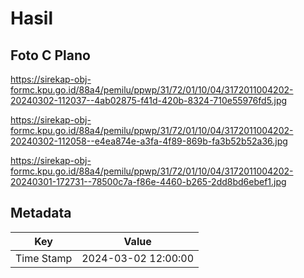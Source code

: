 # Hasil

## Foto C Plano

https://sirekap-obj-formc.kpu.go.id/88a4/pemilu/ppwp/31/72/01/10/04/3172011004202-20240302-112037--4ab02875-f41d-420b-8324-710e55976fd5.jpg

https://sirekap-obj-formc.kpu.go.id/88a4/pemilu/ppwp/31/72/01/10/04/3172011004202-20240302-112058--e4ea874e-a3fa-4f89-869b-fa3b52b52a36.jpg

https://sirekap-obj-formc.kpu.go.id/88a4/pemilu/ppwp/31/72/01/10/04/3172011004202-20240301-172731--78500c7a-f86e-4460-b265-2dd8bd6ebef1.jpg


## Metadata

| Key        | Value               |
| ---------- | ------------------- |
| Time Stamp | 2024-03-02 12:00:00 |



